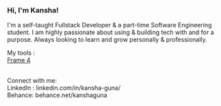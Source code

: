 <h3>Hi, I'm Kansha!</h3>
I'm a self-taught Fullstack Developer & a part-time Software Engineering student. I am highly passionate about using & building tech with and for a purpose. Always looking to learn and grow personally & professionally. 

My tools :
<br>
[Frame 4](https://user-images.githubusercontent.com/47423150/120887320-ae47de80-c624-11eb-935a-24c218292bb9.jpg)

<!-- # Medium articles link -->

<br>
Connect with me: 
<br>
LinkedIn : linkedin.com/in/kansha-guna/
<br>
Behance: behance.net/kanshaguna


